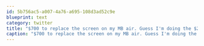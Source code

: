 ```yaml
---
id: 5b756ac5-a007-4a76-a695-108d3ad52c9e
blueprint: text
category: twitter
title: "$700 to replace the screen on my MB air. Guess I'm doing the $250 ebay screen DIY route"
caption: "$700 to replace the screen on my MB air. Guess I'm doing the $250 ebay screen DIY route"
---
```

